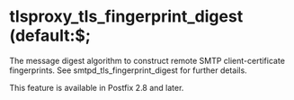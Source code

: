 # tlsproxy_tls_fingerprint_digest (default:$; 

 The message digest algorithm to construct remote SMTP
client-certificate
fingerprints. See smtpd_tls_fingerprint_digest for further details.


 This feature is available in Postfix 2.8 and later. 


